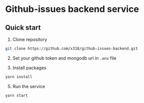 # Github-issues backend service

## Quick start

1. Clone repository
```bash
git clone https://github.com/x318/github-issues-backend.git
```
2. Set your github token and mongodb url in `.env` file
   
3. Install packages
```bash
yarn install
```
5. Run the service
```bash
yarn start
```
